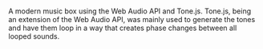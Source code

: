#
A modern music box using the Web Audio API and Tone.js. Tone.js, being an extension of the Web Audio API, was mainly used to generate the tones and have them loop in a way that creates phase changes between all looped sounds. 